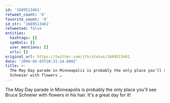 ```yaml
---
id: '1689513461'
retweet_count: '0'
favorite_count: '0'
id_str: '1689513461'
retweeted: false
entities:
  hashtags: []
  symbols: []
  user_mentions: []
  urls: []
original_url: https://twitter.com/jth/status/1689513461
date: '2009-05-03T20:31:34.000Z'
title: >-
  The May Day parade in Minneapolis is probably the only place you'll see Bruce
  Schneier with flowers …
---
```


The May Day parade in Minneapolis is probably the only place you'll see Bruce Schneier with flowers in his hair. It's a great day for it!